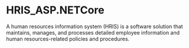 # HRIS_ASP.NETCore
A human resources information system (HRIS) is a software solution that maintains, manages, and processes detailed employee information and human resources-related policies and procedures.
